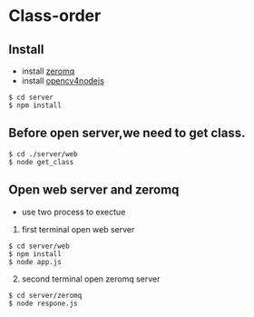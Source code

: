 # Class-order

## Install
* install [zeromq](https://github.com/zeromq/zeromq.js/)
* install [opencv4nodejs](https://github.com/justadudewhohacks/opencv4nodejs)


```
$ cd server
$ npm install
```

## Before open server,we need to get class.

```
$ cd ./server/web
$ node get_class
```


## Open web server and zeromq

* use two process to exectue

1. first terminal open web server 

```
$ cd server/web
$ npm install 
$ node app.js
```

2. second terminal open zeromq server

```
$ cd server/zeromq
$ node respone.js
```